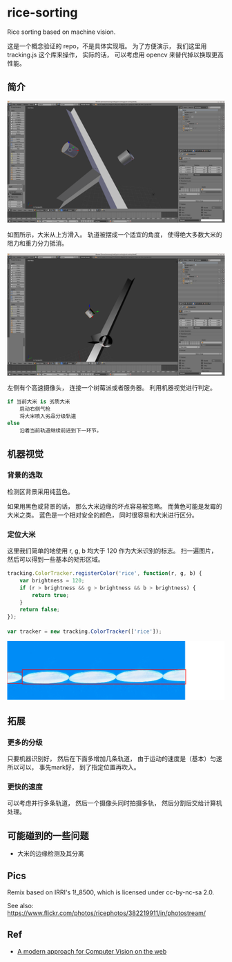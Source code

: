 # rice-sorting

Rice sorting based on machine vision.

这是一个概念验证的 repo，不是具体实现哦。
为了方便演示，
我们这里用 tracking.js 这个库来操作，
实际的话，
可以考虑用 opencv 来替代掉以换取更高性能。

## 简介

![01](screenshot.png)

如图所示，大米从上方滑入。
轨道被摆成一个适宜的角度，
使得绝大多数大米的阻力和重力分力抵消。

![02](screenshot2.png)

左侧有个高速摄像头，
连接一个树莓派或者服务器。
利用机器视觉进行判定。

```coffeescript
if 当前大米 is 劣质大米
    启动右侧气枪
    将大米喷入劣品分级轨道
else
    沿着当前轨道继续前进到下一环节。
```

## 机器视觉

### 背景的选取

检测区背景采用纯蓝色。

如果用黑色或背景的话，
那么大米边缘的坏点容易被忽略。
而黄色可能是发霉的大米之类。
蓝色是一个相对安全的颜色，
同时很容易和大米进行区分。

### 定位大米

这里我们简单的地使用 r, g, b 均大于 120 作为大米识别的标志。
扫一遍图片，
然后可以得到一些基本的矩形区域。

```javascript
tracking.ColorTracker.registerColor('rice', function(r, g, b) {
    var brightness = 120; 
    if (r > brightness && g > brightness && b > brightness) {
        return true;
    }
    return false;
});

var tracker = new tracking.ColorTracker(['rice']);
```

![01](processing/1.jpg)

## 拓展

### 更多的分级

只要机器识别好，
然后在下面多增加几条轨道，
由于运动的速度是（基本）匀速所以可以，
事先mark好，
到了指定位置再吹入。

### 更快的速度

可以考虑并行多条轨道，
然后一个摄像头同时拍摄多轨，
然后分割后交给计算机处理。

## 可能碰到的一些问题

- 大米的边缘检测及其分离

## Pics

Remix based on IRRI's 1!_8500, which is licensed under cc-by-nc-sa 2.0.

See also: https://www.flickr.com/photos/ricephotos/382219911/in/photostream/

## Ref

- [A modern approach for Computer Vision on the web](http://trackingjs.com/)
